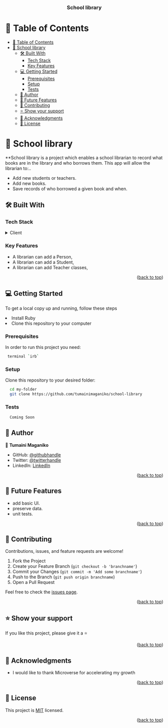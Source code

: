 
<div align="center">

  <h3><b>School library</b></h3>

</div>

<!-- TABLE OF CONTENTS -->

# 📗 Table of Contents

- [📗 Table of Contents](#-table-of-contents)
- [📖 School library ](#-school-library-)
  - [🛠 Built With ](#-built-with-)
    - [Tech Stack ](#tech-stack-)
    - [Key Features ](#key-features-)
  - [💻 Getting Started ](#-getting-started-)
    - [Prerequisites](#prerequisites)
    - [Setup](#setup)
    - [Tests](#tests)
  - [👥 Author ](#-author-)
  - [🔭 Future Features ](#-future-features-)
  - [🤝 Contributing ](#-contributing-)
  - [⭐️ Show your support ](#️-show-your-support-)
  - [🙏 Acknowledgments ](#-acknowledgments-)
  - [📝 License ](#-license-)

<!-- PROJECT DESCRIPTION -->

# 📖 School library <a name="about-project"></a>

**School library is a project which enables a school librarian to record what books are in the library and who borrows them. This app will allow the librarian to:..
- Add new students or teachers.
- Add new books.
- Save records of who borrowed a given book and when.

## 🛠 Built With <a name="built-with"></a>

### Tech Stack <a name="tech-stack"></a>

<details>
  <summary>Client</summary>
  <ul>
    <li><a href="https://www.ruby-lang.org/en/">Ruby</a></li>
  </ul>
</details>

<!-- Features -->

### Key Features <a name="key-features"></a>

- A librarian can add a Person,
- A librarian can add a Student,
- A librarian can add  Teacher classes,

<p align="right">(<a href="#readme-top">back to top</a>)</p>

<!-- GETTING STARTED -->

## 💻 Getting Started <a name="getting-started"></a>


To get a local copy up and running, follow these steps

<li>Install Ruby</li>
<li>Clone this repository to your computer</li>

### Prerequisites

In order to run this project you need:


```sh
 terminal `irb`
```

### Setup

Clone this repository to your desired folder:


```sh
  cd my-folder
  git clone https://github.com/tumainimaganiko/school-library
```

### Tests

```sh
  Coming Soon
```

<!-- AUTHOR -->

## 👥 Author <a name="authors"></a>

👤 **Tumaini Maganiko**

- GitHub: [@githubhandle](https://github.com/tumainimaganiko)
- Twitter: [@twitterhandle](https://twitter.com/Chief2maini)
- LinkedIn: [LinkedIn](https://www.linkedin.com/in/tumainimaganiko/)

<p align="right">(<a href="#readme-top">back to top</a>)</p>

<!-- FUTURE FEATURES -->

## 🔭 Future Features <a name="future-features"></a>

 -  add basic UI.
 -  preserve data.
 -  unit tests.

<p align="right">(<a href="#readme-top">back to top</a>)</p>

<!-- CONTRIBUTING -->

## 🤝 Contributing <a name="contributing"></a>

Contributions, issues, and feature requests are welcome!
1. Fork the Project
2. Create your Feature Branch (`git checkout -b 'branchname'`)
3. Commit your Changes (`git commit -m 'Add some branchname'`)
4. Push to the Branch (`git push origin branchname`)
5. Open a Pull Request


Feel free to check the [issues page](https://github.com/tumainimaganiko/school-library/issues).

<p align="right">(<a href="#readme-top">back to top</a>)</p>

<!-- SUPPORT -->

## ⭐️ Show your support <a name="support"></a>

If you like this project, please give it a ⭐️

<p align="right">(<a href="#readme-top">back to top</a>)</p>

<!-- ACKNOWLEDGEMENTS -->

## 🙏 Acknowledgments <a name="acknowledgements"></a>

- I would like to thank Microverse for accelerating my growth

<p align="right">(<a href="#readme-top">back to top</a>)</p>


<!-- LICENSE -->

## 📝 License <a name="license"></a>

This project is [MIT](./LICENSE) licensed.


<p align="right">(<a href="#readme-top">back to top</a>)</p>
